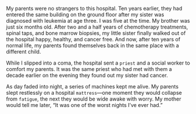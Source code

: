 My parents were no strangers to this hospital. Ten years earlier,
they had entered the same building on the ground floor after my sister
was diagnosed with leukemia at age three. I was five at the time. My
brother was just six months old. After two and a half years of
chemotherapy treatments, spinal taps, and bone marrow biopsies, my
little sister finally walked out of the hospital happy, healthy, and
cancer free. And now, after ten years of normal life, my parents found
themselves back in the same place with a different child.

While I slipped into a coma, the hospital sent a `priest` and a social
worker to comfort my parents. It was the same priest who had met
with them a decade earlier on the evening they found out my sister had
cancer.

As day faded into night, a series of machines kept me alive. My
parents slept restlessly on a hospital `mattress`—one moment they
would collapse from `fatigue`, the next they would be wide awake with
worry. My mother would tell me later, “It was one of the worst nights
I’ve ever had.”